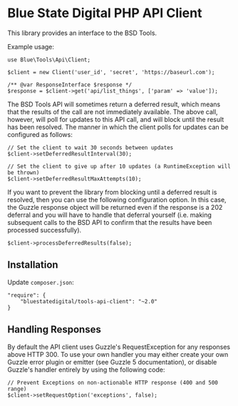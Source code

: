 Blue State Digital PHP API Client
=================================

This library provides an interface to the BSD Tools.

Example usage:

```
use Blue\Tools\Api\Client;

$client = new Client('user_id', 'secret', 'https://baseurl.com');

/** @var ResponseInterface $response */
$response = $client->get('api/list_things', ['param' => 'value']);
```

The BSD Tools API will sometimes return a deferred result, which means that the results of the call are not immediately available. The above call, however, will poll for updates to this API call, and will block until the result has been resolved. The manner in which the client polls for updates can be configured as follows:

```
// Set the client to wait 30 seconds between updates
$client->setDeferredResultInterval(30);

// Set the client to give up after 10 updates (a RuntimeException will be thrown)
$client->setDeferredResultMaxAttempts(10);
```

If you want to prevent the library from blocking until a deferred result is resolved, then you can use the following configuration option. In this case, the Guzzle response object will be returned even if the response is a 202 deferral and you will have to handle that deferral yourself (i.e. making subsequent calls to the BSD API to confirm that the results have been processed successfully).
```
$client->processDeferredResults(false);
```

Installation
------------

Update `composer.json`:
```
"require": {
    "bluestatedigital/tools-api-client": "~2.0"
}
```

Handling Responses
------------------

By default the API client uses Guzzle's RequestException for any responses above HTTP 300. To use your own handler you may either create your own Guzzle error plugin or emitter (see Guzzle 5 documentation), or disable Guzzle's handler entirely by using the following code:
```
// Prevent Exceptions on non-actionable HTTP response (400 and 500 range)
$client->setRequestOption('exceptions', false);
```